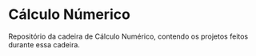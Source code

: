 # Cálculo Númerico
Repositório da cadeira de Cálculo Numérico, contendo os projetos feitos durante essa cadeira.
